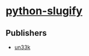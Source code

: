 # [python-slugify](https://pypi.org/project/python-slugify)



## Publishers
- [un33k](https://pypi.org/user/un33k)

